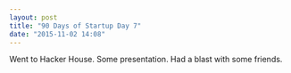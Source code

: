 ```yaml
---
layout: post
title: "90 Days of Startup Day 7"
date: "2015-11-02 14:08"
---
```

Went to Hacker House. Some presentation. Had a blast with some friends.
